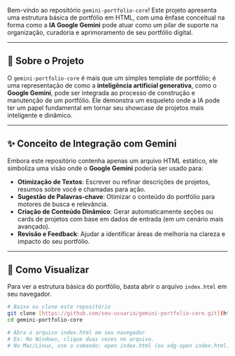 
Bem-vindo ao repositório `gemini-portfolio-core`! Este projeto apresenta uma estrutura básica de portfólio em HTML, com uma ênfase conceitual na forma como a **IA Google Gemini** pode atuar como um pilar de suporte na organização, curadoria e aprimoramento de seu portfólio digital.

---

## 🌟 Sobre o Projeto

O `gemini-portfolio-core` é mais que um simples template de portfólio; é uma representação de como a **inteligência artificial generativa**, como o **Google Gemini**, pode ser integrada ao processo de construção e manutenção de um portfólio. Ele demonstra um esqueleto onde a IA pode ter um papel fundamental em tornar seu showcase de projetos mais inteligente e dinâmico.

---

## ✨ Conceito de Integração com Gemini

Embora este repositório contenha apenas um arquivo HTML estático, ele simboliza uma visão onde o **Google Gemini** poderia ser usado para:

* **Otimização de Textos**: Escrever ou refinar descrições de projetos, resumos sobre você e chamadas para ação.
* **Sugestão de Palavras-chave**: Otimizar o conteúdo do portfólio para motores de busca e relevância.
* **Criação de Conteúdo Dinâmico**: Gerar automaticamente seções ou cards de projetos com base em dados de entrada (em um cenário mais avançado).
* **Revisão e Feedback**: Ajudar a identificar áreas de melhoria na clareza e impacto do seu portfólio.

---

## 🚀 Como Visualizar

Para ver a estrutura básica do portfólio, basta abrir o arquivo `index.html` em seu navegador.

```bash
# Baixe ou clone este repositório
git clone [https://github.com/seu-usuario/gemini-portfolio-core.git](https://github.com/seu-usuario/gemini-portfolio-core.git)
cd gemini-portfolio-core

# Abra o arquivo index.html em seu navegador
# Ex: No Windows, clique duas vezes no arquivo.
# No Mac/Linux, use o comando: open index.html (ou xdg-open index.html)
